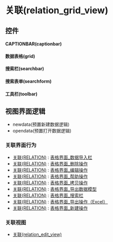 # 关联(relation_grid_view)  <!-- {docsify-ignore-all} -->



## 控件
#### CAPTIONBAR(captionbar)
#### 数据表格(grid)
#### 搜索栏(searchbar)
#### 搜索表单(searchform)
#### 工具栏(toolbar)

## 视图界面逻辑
  * newdata(预置新建数据逻辑)
  * opendata(预置打开数据逻辑)


### 关联界面行为
  * [关联(RELATION)](module/Base/relation) : [表格界面_数据导入栏](module/Base/relation#界面行为)
  * [关联(RELATION)](module/Base/relation) : [表格界面_删除操作](module/Base/relation#界面行为)
  * [关联(RELATION)](module/Base/relation) : [表格界面_编辑操作](module/Base/relation#界面行为)
  * [关联(RELATION)](module/Base/relation) : [表格界面_帮助操作](module/Base/relation#界面行为)
  * [关联(RELATION)](module/Base/relation) : [表格界面_拷贝操作](module/Base/relation#界面行为)
  * [关联(RELATION)](module/Base/relation) : [表格界面_导出数据模型](module/Base/relation#界面行为)
  * [关联(RELATION)](module/Base/relation) : [表格界面_搜索栏](module/Base/relation#界面行为)
  * [关联(RELATION)](module/Base/relation) : [表格界面_导出操作（Excel）](module/Base/relation#界面行为)
  * [关联(RELATION)](module/Base/relation) : [表格界面_新建操作](module/Base/relation#界面行为)

### 关联视图
  * [关联(relation_edit_view)](app/view/relation_edit_view)

<script>
 const { createApp } = Vue
  createApp({
    data() {
      return {

      }
    }
  }).use(ElementPlus).mount('#app')
</script>